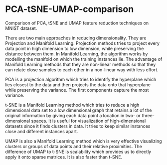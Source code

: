 # PCA-tSNE-UMAP-comparison
Comparison of PCA, tSNE and UMAP feature reduction techniques on MNIST dataset.

There are two main approaches in reducing dimensionality. They are Projection and Manifold Learning. Projection methods tries to project every data point in high dimension to low dimension, while preserving the distance between them. In Manifold Learning, the algorithm works by modelling the manifold on which the training instances lie. The advantage of Manifold Learning methods that they are non-linear methods so that they can relate close samples to each other in a non-linear way with less effort. 

PCA is a projection algorithm which tries to identify the hyperplane which lies closest to the data and then projects the data onto that hyperplane while preserving the variance. The first components capture the most variance. 

t-SNE is a Manifold Learning method which tries to reduce a high dimensional data set to a low dimensional graph that retains a lot of the original information by giving each data point a location in two- or three-dimensional spaces. It is useful for visualization of high-dimensional datasets since it finds clusters in data. It tries to keep similar instances close and different instances apart. 

UMAP is also a Manifold Learning method which is very effective visualizing clusters or groups of data points and their relative proximities. The difference of UMAP to t-SNE is scalability which provides us to directly apply it onto sparse matrices. It is also faster than t-SNE. 
